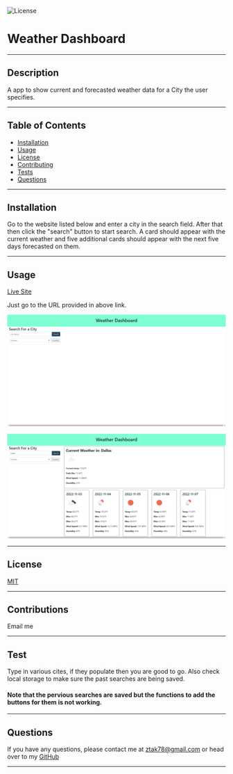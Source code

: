 
  ![License](https://img.shields.io/badge/License-MIT-blueviolet.svg)

  # Weather Dashboard

  ---

  ## Description

A app to show current and forecasted weather data for a City the user specifies.

---

## Table of Contents

* [Installation](#installation) 
* [Usage](#usage) 
* [License](#license) 
* [Contributing](#contributions)
* [Tests](#test) 
* [Questions](#questions)

---

## Installation

Go to the website listed below and enter a city in the search field. After that then click the "search" button to start search. A card should appear with the current weather and five additional cards should appear with the next five days forecasted on them.

---

## Usage

[Live Site](https://zach-lewis11.github.io/Weather_Dashboard/)

Just go to the URL provided in above link.

![Site on Load](./assests/images/Weather-Dashboard.png)

![Site after Search](./assests/images/Weather-Dashboard-2.png)


---

## License

[MIT](https://choosealicense.com/licenses/mit/)

---

## Contributions

Email me 

---

## Test



Type in various cites, if they populate then you are good to go. Also check local storage to make sure the past searches are being saved.

#### Note that the pervious searches are saved but the functions to add the buttons for them is not working.

---

## Questions

If you have any questions, please contact me at ztak78@gmail.com or head over to my <a href="https://github.com/Zach-Lewis11" target="_blank">GitHub</a>

---
